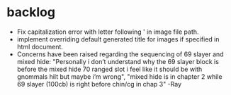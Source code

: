# backlog
- Fix capitalization error with letter following ' in image file path.
- implement overriding default generated title for images if specified in html document.
- Concerns have been raised regarding  the sequencing of 69 slayer and mixed hide: "Personally i don’t understand why the 69 slayer block is before the mixed hide 70 ranged slot i feel like it should be with gnommals hilt but maybe i’m wrong", "mixed hide is in chapter 2 while 69 slayer (100cb) is right before chin/cg in chap 3" -Ray